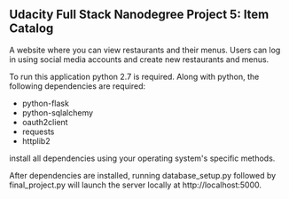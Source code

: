 Udacity Full Stack Nanodegree Project 5: Item Catalog
-----------------------------------------------------
A website where you can view restaurants and their menus.
Users can log in using social media accounts and create new restaurants and menus.

To run this application python 2.7 is required.
Along with python, the following dependencies are required:

- python-flask
- python-sqlalchemy
- oauth2client
- requests
- httplib2

install all dependencies using your operating system's specific methods.

After dependencies are installed, running database_setup.py followed by final_project.py will launch the server locally at http://localhost:5000.
